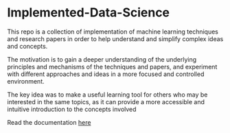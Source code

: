 # Implemented-Data-Science

This repo is a collection of implementation of machine learning techniques and research papers in order to help understand and simplify complex ideas and concepts.

The motivation is to gain a deeper understanding of the underlying principles and mechanisms of the techniques and papers, and experiment with different approaches and ideas in a more focused and controlled environment.

The key idea was to make a useful learning tool for others who may be interested in the same topics, as it can provide a more accessible and intuitive introduction to the concepts involved

Read the documentation [here]([https://ritvik19.github.io/implemented-data-science/](https://www.notion.so/pandoras-box/Implemented-Data-Science-c5ca05e155a84911b31e20677788e8a8?pvs=4))
